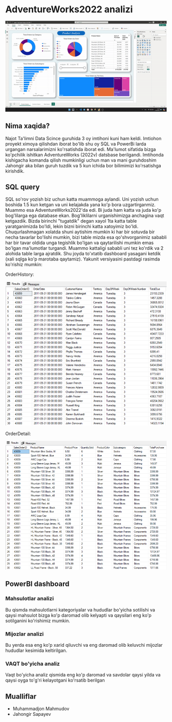 # AdventureWorks2022 analizi

![alt text](images/g.gif)

## Nima xaqida?
Najot Ta'limni Data Scince guruhida 3 oy imtihoni kuni ham keldi. Imtiohon proyekt ximoya qilishdan iborat bo'lib shu oy SQL va PowerBi larda urgangan narsalarimizni ko'rsatishda iborat edi. Ma'lumot sifatida bizga ko'pchilik ishitkan AdventureWorks (2022v) datsbase berilgandi. Imtihonda  kishigacha komanda qilish mumkinligi uchun man va mani guruhdoshim Jahongir aka bilan guruh tuzdik va 5 kun ichida bor bilimimizi ko'rsatishga kirishdik.

## SQL query
SQL so'rov yozish biz uchun katta muammoga aylandi. Uni yozish uchun boshida 1.5 kun ketgan va uni kelajakda yana ko'p bora uzgartirganmiz. Muammo esa AdventureWorks2022'da edi. Bi juda ham katta va juda ko'p bog'lilarga ega database ekan. Bog'liklilarni urganishimizga anchagina vaqt ketgazdik.
Bizda birinchi "tugatdik" degan xayol 1ta katta table yaratganimizda bo'ldi, lekin bizni birinchi katta xatoyimiz bo'ldi. Chuqurlashmagan xolatda shuni aytishim mumkin ki har bir sotuvda bir necha tavarlar bo'lishi mumkin, bizi table mizda esa qo'shvorganimiz sababli har bir tavar oldida unga tegishlik bo'lgan va qaytarilishi mumkin emas bo'lgan ma'lumotlar turgandi. Muammo kattaligi sababli uni tez ko'rdik va 2 alohida table larga ajratdik. Shu joyda to'xtatib dashboard yasagani ketdik (xali sqlga ko'p marotaba qaytamiz). Yakunit versiyasini pastdagi rasimda ko'rishiz mumkin:

OrderHistory:

![alt text](images/table1.png)

OrderDetail:

![alt text](images/table2.png)

## PowerBI dashboard

### Mahsulotlar analizi
Bu qismda mahsulotlarni kategoriyalar va hududlar bo'yicha sotilishi va qaysi mahsulot bizga ko'p daromad olib kelyapti va qaysilari eng ko'p sotilganini ko'rishimiz mumkin.

### Mijozlar analizi
Bu yerda esa eng ko'p xarid qiluvchi va eng daromad olib keluvchi mijozlar hududlar kesimida keltirilgan.

### VAQT bo'yicha analiz
Vaqt bo'yicha analiz qismida eng ko'p daromad va savdolar qaysi yilda va qaysi oyga to'g'ri kelayotgani ko'rsatib berilgan


## Mualliflar
- Muhammadjon Mahmudov
- Jahongir Sapayev